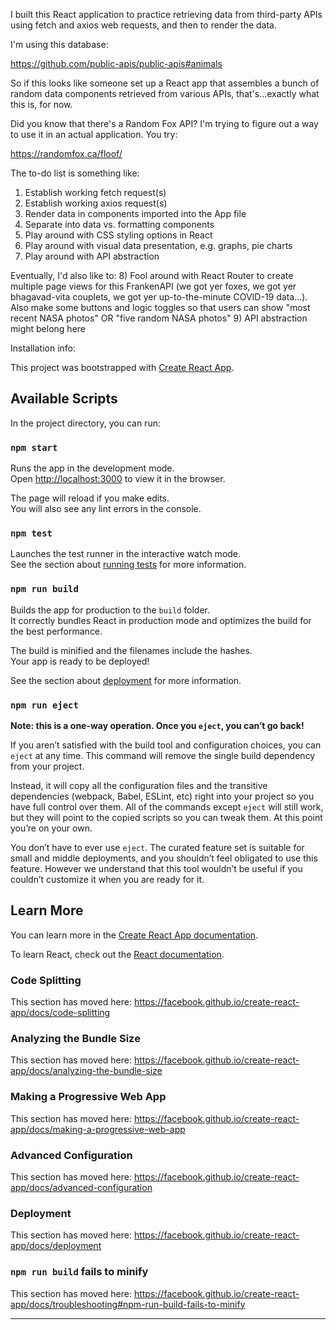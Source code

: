 I built this React application to practice retrieving data from third-party APIs using fetch and axios web requests, and then to render the data. 

I'm using this database:

https://github.com/public-apis/public-apis#animals

So if this looks like someone set up a React app that assembles a bunch of random data components retrieved from various APIs, that's...exactly what this is, for now. 

Did you know that there's a Random Fox API? I'm trying to figure out a way to use it in an actual application. You try: 

https://randomfox.ca/floof/

The to-do list is something like:

1) Establish working fetch request(s)
2) Establish working axios request(s)
3) Render data in components imported into the App file
4) Separate into data vs. formatting components
5) Play around with CSS styling options in React
6) Play around with visual data presentation, e.g. graphs, pie charts
7) Play around with API abstraction

Eventually, I'd also like to:
8) Fool around with React Router to create multiple page views for this FrankenAPI (we got yer foxes, we got yer bhagavad-vita couplets, we got yer up-to-the-minute COVID-19 data...). Also make some buttons and logic toggles so that users can show "most recent NASA photos" OR "five random NASA photos"
9) API abstraction might belong here

Installation info:

This project was bootstrapped with [Create React App](https://github.com/facebook/create-react-app).

## Available Scripts

In the project directory, you can run:

### `npm start`

Runs the app in the development mode.<br />
Open [http://localhost:3000](http://localhost:3000) to view it in the browser.

The page will reload if you make edits.<br />
You will also see any lint errors in the console.

### `npm test`

Launches the test runner in the interactive watch mode.<br />
See the section about [running tests](https://facebook.github.io/create-react-app/docs/running-tests) for more information.

### `npm run build`

Builds the app for production to the `build` folder.<br />
It correctly bundles React in production mode and optimizes the build for the best performance.

The build is minified and the filenames include the hashes.<br />
Your app is ready to be deployed!

See the section about [deployment](https://facebook.github.io/create-react-app/docs/deployment) for more information.

### `npm run eject`

**Note: this is a one-way operation. Once you `eject`, you can’t go back!**

If you aren’t satisfied with the build tool and configuration choices, you can `eject` at any time. This command will remove the single build dependency from your project.

Instead, it will copy all the configuration files and the transitive dependencies (webpack, Babel, ESLint, etc) right into your project so you have full control over them. All of the commands except `eject` will still work, but they will point to the copied scripts so you can tweak them. At this point you’re on your own.

You don’t have to ever use `eject`. The curated feature set is suitable for small and middle deployments, and you shouldn’t feel obligated to use this feature. However we understand that this tool wouldn’t be useful if you couldn’t customize it when you are ready for it.

## Learn More

You can learn more in the [Create React App documentation](https://facebook.github.io/create-react-app/docs/getting-started).

To learn React, check out the [React documentation](https://reactjs.org/).

### Code Splitting

This section has moved here: https://facebook.github.io/create-react-app/docs/code-splitting

### Analyzing the Bundle Size

This section has moved here: https://facebook.github.io/create-react-app/docs/analyzing-the-bundle-size

### Making a Progressive Web App

This section has moved here: https://facebook.github.io/create-react-app/docs/making-a-progressive-web-app

### Advanced Configuration

This section has moved here: https://facebook.github.io/create-react-app/docs/advanced-configuration

### Deployment

This section has moved here: https://facebook.github.io/create-react-app/docs/deployment

### `npm run build` fails to minify

This section has moved here: https://facebook.github.io/create-react-app/docs/troubleshooting#npm-run-build-fails-to-minify

***

